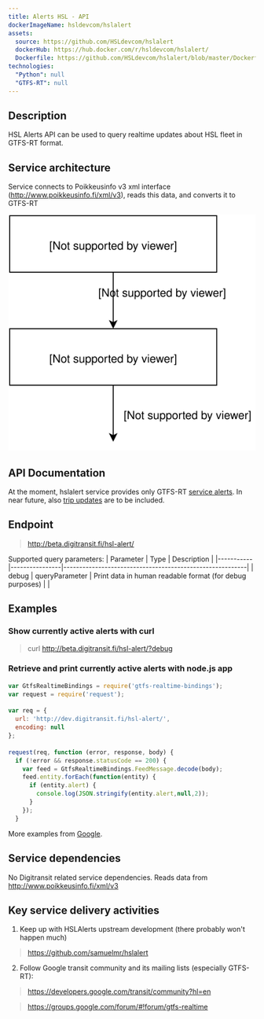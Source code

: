 ```yaml
---
title: Alerts HSL - API
dockerImageName: hsldevcom/hslalert
assets:
  source: https://github.com/HSLdevcom/hslalert
  dockerHub: https://hub.docker.com/r/hsldevcom/hslalert/
  Dockerfile: https://github.com/HSLdevcom/hslalert/blob/master/Dockerfile
technologies:  
  "Python": null
  "GTFS-RT": null
---
```


## Description
HSL Alerts API can be used to query realtime updates about HSL fleet in GTFS-RT format.

## Service architecture
Service connects to Poikkeusinfo v3 xml interface (http://www.poikkeusinfo.fi/xml/v3), 
reads this data, and converts it to GTFS-RT

![Architecture](./hslalert.svg)

## API Documentation
At the moment, hslalert service provides only GTFS-RT [service alerts](
https://developers.google.com/transit/gtfs-realtime/service-alerts). In near future, also [trip updates](https://developers.google.com/transit/gtfs-realtime/trip-updates) are to be included. 

## Endpoint
> http://beta.digitransit.fi/hsl-alert/

Supported query parameters:
| Parameter | Type           | Description                                              |
|-----------|----------------|----------------------------------------------------------|
| debug     | queryParameter | Print data in human readable format (for debug purposes) |                                                                                  |

## Examples

### Show currently active alerts with curl
> curl http://beta.digitransit.fi/hsl-alert/?debug


### Retrieve and print currently active alerts with node.js app
``` javascript
var GtfsRealtimeBindings = require('gtfs-realtime-bindings');
var request = require('request');
 
var req = {
  url: 'http://dev.digitransit.fi/hsl-alert/',
  encoding: null
};

request(req, function (error, response, body) {
  if (!error && response.statusCode == 200) {
    var feed = GtfsRealtimeBindings.FeedMessage.decode(body);
    feed.entity.forEach(function(entity) {
      if (entity.alert) {
        console.log(JSON.stringify(entity.alert,null,2));
      }
    });
  }
```

More examples from [Google](https://developers.google.com/transit/gtfs-realtime/code-samples).

## Service dependencies
No Digitransit related service dependencies. Reads data from http://www.poikkeusinfo.fi/xml/v3

## Key service delivery activities
1. Keep up with HSLAlerts upstream development (there probably won't happen much)
> https://github.com/samuelmr/hslalert
2. Follow Google transit community and its mailing lists (especially GTFS-RT):
> https://developers.google.com/transit/community?hl=en

> https://groups.google.com/forum/#!forum/gtfs-realtime

